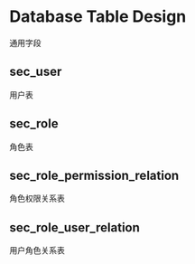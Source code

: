 # Database Table Design

通用字段

## sec_user

用户表

## sec_role

角色表

## sec_role_permission_relation

角色权限关系表

## sec_role_user_relation

用户角色关系表